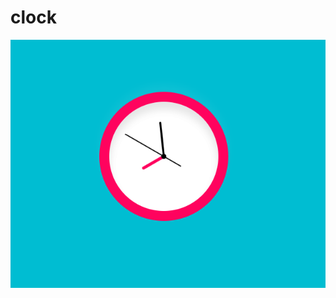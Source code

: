 # clock

 <img src="build-a-analog-clock-using-html-css3-and-javascript.png" alt="build-a-analog-clock-using-html-css3-and-javascript" />
